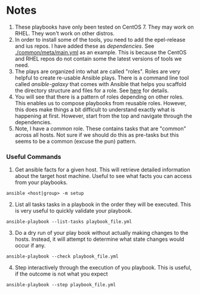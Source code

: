 # Notes #

1. These playbooks have only been tested on CentOS 7.  They may work on RHEL.  They won't work on other distros.
2. In order to install some of the tools, you need to add the epel-release and ius repos.  I have added these as *dependencies*. See [./common/meta/main.yml](./common/meta/main.yml) as an example.  This is because the CentOS and RHEL repos do not contain some the latest versions of tools we need. 
3. The plays are organized into what are called "roles".  Roles are very helpful to create re-usable Ansible plays. There is a command line tool called *ansible-galaxy* that comes with Ansible that helps you scaffold the directory structure and files for a role.  See [here](http://docs.ansible.com/ansible/playbooks_roles.html) for details.
4. You will see that there is a pattern of roles depending on other roles.  This enables us to compose playbooks from reusable roles.  However, this does make things a bit difficult to understand exactly what is happening at first.  However, start from the top and navigate through the dependencies.
4. Note, I have a *common* role.  These contains tasks that are "common" across all hosts.  Not sure if we should do this as pre-tasks but this seems to be a common (excuse the pun) pattern.

### Useful Commands
1. Get ansible facts for a given host.  This will retrieve detailed information about the target host machine. Useful to see what facts you can access from your playbooks.
```
ansible <host|group> -m setup
```
2. List all tasks tasks in a playbook in the order they will be executed.  This is very useful to quickly validate your playbook.  
```
ansible-playbook --list-tasks playbook_file.yml
```
3. Do a dry run of your play book without actually making changes to the hosts.  Instead, it will attempt to determine what state changes would occur if any.
```
ansible-playbook --check playbook_file.yml
```
4. Step interactively through the execution of you playbook. This is useful, if the outcome is not what you expect
```
ansible-playbook --step playbook_file.yml
```



